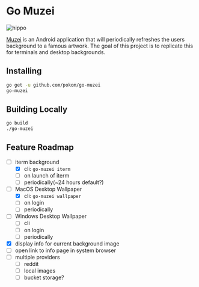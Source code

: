 # Go Muzei 

![hippo](https://media.giphy.com/media/MPcr38SwPlwcYL2e4s/giphy.gif)

[Muzei](https://github.com/romannurik/muzei) is an Android application that will periodically refreshes the users background to a famous artwork. The goal of this project is to replicate this for terminals and desktop backgrounds. 

## Installing

```sh
go get -u github.com/pokom/go-muzei
go-muzei 
```

## Building Locally

```sh
go build
./go-muzei
```

## Feature Roadmap

- [ ] iterm background 
    - [x] cli: `go-muzei iterm`
    - [ ] on launch of iterm
    - [ ] periodically(~24 hours default?)
- [ ] MacOS Desktop Wallpaper
    - [x] cli: `go-muzei wallpaper`
    - [ ] on login
    - [ ] periodically
- [ ] Windows Desktop Wallpaper
    - [ ] cli
    - [ ] on login
    - [ ] periodically
- [x] display info for current background image
- [ ] open link to info page in system browser
- [ ] multiple providers
    - [ ] reddit
    - [ ] local images
    - [ ] bucket storage?
